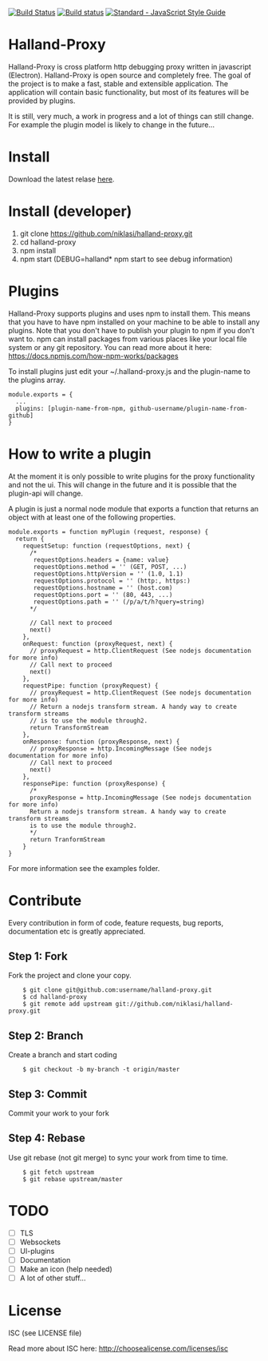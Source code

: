 [![Build Status](https://travis-ci.org/niklasi/halland-proxy.svg?branch=master)](https://travis-ci.org/niklasi/halland-proxy)
[![Build status](https://ci.appveyor.com/api/projects/status/x89e2idtje0g4am9?svg=true)](https://ci.appveyor.com/project/niklasi/halland-proxy)
[![Standard - JavaScript Style Guide](https://img.shields.io/badge/code%20style-standard-brightgreen.svg)](http://standardjs.com/)

# Halland-Proxy

Halland-Proxy is cross platform http debugging proxy written in javascript (Electron). Halland-Proxy is open source and completely free.
The goal of the project is to make a fast, stable and extensible application. The application will contain basic functionality, but most of
its features will be provided by plugins.

It is still, very much, a work in progress and a lot of things can still change. For example the plugin model is likely to change in the future...

# Install

Download the latest relase [here](https://github.com/niklasi/halland-proxy/releases).

# Install (developer)

1. git clone https://github.com/niklasi/halland-proxy.git
2. cd halland-proxy
3. npm install
4. npm start (DEBUG=halland\* npm start to see debug information)

# Plugins

Halland-Proxy supports plugins and uses npm to install them. This means that you have to have npm installed
on your machine to be able to install any plugins. Note that you don't have to publish your plugin to npm if
you don't want to. npm can install packages from various places like your local file system or any git repository.
You can read more about it here: https://docs.npmjs.com/how-npm-works/packages

To install plugins just edit your ~/.halland-proxy.js and the plugin-name to the plugins array.

    module.exports = {
      ...
      plugins: [plugin-name-from-npm, github-username/plugin-name-from-github]
    }

# How to write a plugin

At the moment it is only possible to write plugins for the proxy functionality and not the ui.
This will change in the future and it is possible that the plugin-api will change.

A plugin is just a normal node module that exports a function that returns an object with at least one 
of the following properties.

    module.exports = function myPlugin (request, response) {
      return {
        requestSetup: function (requestOptions, next) {
          /*
           requestOptions.headers = {name: value}
           requestOptions.method = '' (GET, POST, ...)
           requestOptions.httpVersion = '' (1.0, 1.1)
           requestOptions.protocol = '' (http:, https:)
           requestOptions.hostname = '' (host.com)
           requestOptions.port = '' (80, 443, ...)
           requestOptions.path = '' (/p/a/t/h?query=string)
          */

          // Call next to proceed
          next()
        },
        onRequest: function (proxyRequest, next) {
          // proxyRequest = http.ClientRequest (See nodejs documentation for more info)
          // Call next to proceed
          next()
        },
        requestPipe: function (proxyRequest) {
          // proxyRequest = http.ClientRequest (See nodejs documentation for more info)
          // Return a nodejs transform stream. A handy way to create transform streams
          // is to use the module through2. 
          return TransformStream
        },
        onResponse: function (proxyResponse, next) {
          // proxyResponse = http.IncomingMessage (See nodejs documentation for more info)
          // Call next to proceed
          next()
        },
        responsePipe: function (proxyResponse) {
          /*
          proxyResponse = http.IncomingMessage (See nodejs documentation for more info)
          Return a nodejs transform stream. A handy way to create transform streams
          is to use the module through2. 
          */
          return TranformStream
        }
    }

For more information see the examples folder.

# Contribute

Every contribution in form of code, feature requests, bug reports, documentation etc is greatly appreciated.

## Step 1: Fork

Fork the project and clone your copy.

        $ git clone git@github.com:username/halland-proxy.git
        $ cd halland-proxy
        $ git remote add upstream git://github.com/niklasi/halland-proxy.git

## Step 2: Branch

Create a branch and start coding

        $ git checkout -b my-branch -t origin/master

## Step 3: Commit

Commit your work to your fork

## Step 4: Rebase

Use git rebase (not git merge) to sync your work from time to time.

        $ git fetch upstream
        $ git rebase upstream/master

# TODO

- [ ] TLS
- [ ] Websockets
- [ ] UI-plugins
- [ ] Documentation
- [ ] Make an icon (help needed)
- [ ] A lot of other stuff...

# License

ISC (see LICENSE file)

Read more about ISC here: http://choosealicense.com/licenses/isc
